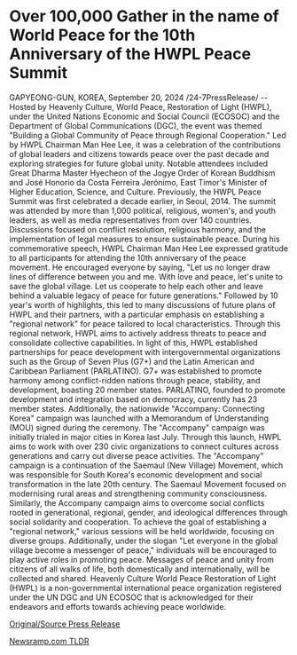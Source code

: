 # Over 100,000 Gather in the name of World Peace for the 10th Anniversary of the HWPL Peace Summit

GAPYEONG-GUN, KOREA, September 20, 2024 /24-7PressRelease/ -- Hosted by Heavenly Culture, World Peace, Restoration of Light (HWPL), under the United Nations Economic and Social Council (ECOSOC) and the Department of Global Communications (DGC), the event was themed "Building a Global Community of Peace through Regional Cooperation." Led by HWPL Chairman Man Hee Lee, it was a celebration of the contributions of global leaders and citizens towards peace over the past decade and exploring strategies for future global unity. Notable attendees included Great Dharma Master Hyecheon of the Jogye Order of Korean Buddhism and José Honorio da Costa Ferreira Jerónimo, East Timor's Minister of Higher Education, Science, and Culture.  Previously, the HWPL Peace Summit was first celebrated a decade earlier, in Seoul, 2014. The summit was attended by more than 1,000 political, religious, women's, and youth leaders, as well as media representatives from over 140 countries. Discussions focused on conflict resolution, religious harmony, and the implementation of legal measures to ensure sustainable peace.  During his commemorative speech, HWPL Chairman Man Hee Lee expressed gratitude to all participants for attending the 10th anniversary of the peace movement. He encouraged everyone by saying, "Let us no longer draw lines of difference between you and me. With love and peace, let's unite to save the global village. Let us cooperate to help each other and leave behind a valuable legacy of peace for future generations."   Followed by 10 year's worth of highlights, this led to many discussions of future plans of HWPL and their partners, with a particular emphasis on establishing a "regional network" for peace tailored to local characteristics. Through this regional network, HWPL aims to actively address threats to peace and consolidate collective capabilities.  In light of this, HWPL established partnerships for peace development with intergovernmental organizations such as the Group of Seven Plus (G7+) and the Latin American and Caribbean Parliament (PARLATINO). G7+ was established to promote harmony among conflict-ridden nations through peace, stability, and development, boasting 20 member states. PARLATINO, founded to promote development and integration based on democracy, currently has 23 member states.  Additionally, the nationwide "Accompany: Connecting Korea" campaign was launched with a Memorandum of Understanding (MOU) signed during the ceremony. The "Accompany" campaign was initially trialed in major cities in Korea last July. Through this launch, HWPL aims to work with over 230 civic organizations to connect cultures across generations and carry out diverse peace activities.  The "Accompany" campaign is a continuation of the Saemaul (New Village) Movement, which was responsible for South Korea's economic development and social transformation in the late 20th century. The Saemaul Movement focused on modernising rural areas and strengthening community consciousness. Similarly, the Accompany campaign aims to overcome social conflicts rooted in generational, regional, gender, and ideological differences through social solidarity and cooperation.  To achieve the goal of establishing a "regional network," various sessions will be held worldwide, focusing on diverse groups. Additionally, under the slogan "Let everyone in the global village become a messenger of peace," individuals will be encouraged to play active roles in promoting peace. Messages of peace and unity from citizens of all walks of life, both domestically and internationally, will be collected and shared.  Heavenly Culture World Peace Restoration of Light (HWPL) is a non-governmental international peace organization registered under the UN DGC and UN ECOSOC that is acknowledged for their endeavors and efforts towards achieving peace worldwide. 

[Original/Source Press Release](https://www.24-7pressrelease.com/press-release/514484/over-100000-gather-in-the-name-of-world-peace-for-the-10th-anniversary-of-the-hwpl-peace-summit) 

[Newsramp.com TLDR](https://newsramp.com/None) 